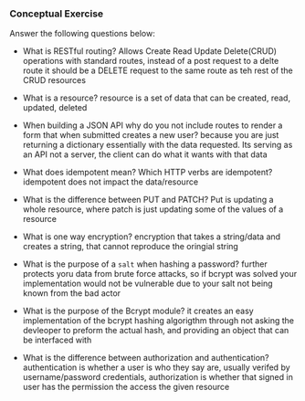 ### Conceptual Exercise

Answer the following questions below:

- What is RESTful routing?
    Allows Create Read Update Delete(CRUD) operations with standard routes, instead of a post request to a delte route it should be a DELETE request to the same route as teh rest of the CRUD resources
- What is a resource?
    resource is a set of data that can be created, read, updated, deleted
- When building a JSON API why do you not include routes to render a form that when submitted creates a new user?
    because you are just returning a dictionary essentially with the data requested. Its serving as an API not a server, the client can do what it wants with that data

- What does idempotent mean? Which HTTP verbs are idempotent?
    idempotent does not impact the data/resource
- What is the difference between PUT and PATCH?
  Put is updating a whole resource, where patch is just updating some of the values of a resource

- What is one way encryption?
  encryption that takes a string/data and creates a string, that cannot reproduce the oringial string

- What is the purpose of a `salt` when hashing a password?
  further protects yoru data from brute force attacks, so if bcrypt was solved your implementation would not be vulnerable due to your salt not being known from the bad actor

- What is the purpose of the Bcrypt module?
    it creates an easy implementation of the bcrypt hashing algorigthm through not asking the devleoper to preform the actual hash, and providing an object that can be interfaced with
- What is the difference between authorization and authentication?
  authentication is whether a user is who they say are, usually verifed by username/password credentials, authorization is whether that signed in user has the permission the access the given resource
